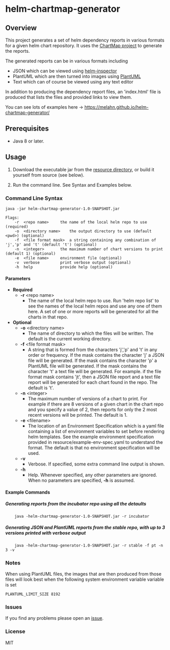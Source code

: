 # helm-chartmap-generator

## Overview
This project generates a set of helm dependency reports in various formats for a given helm chart repository.  It uses
the [ChartMap project](https://github.com/melahn/helm-chartmap) to generate the reports.  

The generated reports can be in various formats including
* JSON which can be viewed using [helm-inspector](https://github.com/melahn/helm-inspector)  
* PlantUML which are then turned into images using [PlantUML](https://plantuml.com/)
* Text which can of course be viewed using any text editor

In addition to producing the dependency report files, an 'index.html' file is produced that lists the files
and provided links to view them.

You can see lots of examples here -> https://melahn.github.io/helm-chartmap-generator/ 

## Prerequisites

* Java 8 or later.

## Usage

1. Download the executable jar from the [resource directory](./resource/jar), or build it yourself from source (see below).

2. Run the command line.  See Syntax and Examples below.

### Command Line Syntax
```
java -jar helm-chartmap-generator-1.0-SNAPSHOT.jar

Flags:
	-r	<repo name>		the name of the local helm repo to use (required)
	-o	<directory name>	the output directory to use (default <pwd>) (optional)
	-f	<file format mask>	a string containing any combination of 'j','p' and 't' (default 't') (optional)
	-n	<integer>		the maximum number of chart versions to print (default 1) (optional)
	-e	<file name>		environment file (optional)
	-v	verbose			print verbose output (optional)
	-h	help			provide help (optional)
```
#### Parameters
* **Required**
   * **-r** \<repo name\>
     * The name of the local helm repo to use.  Run 'helm repo list' to see the names of the local helm repos and use any one
     of them here.  A set of one or more reports will be generated for all the charts in that repo.  
* **Optional**
   * **-o** \<directory name\>
      *  The name of directory to which the files will be written.  The default is the current working directory.
   * **-f** \<file format mask\>
      *  A string that is formed from the characters 'j','p' and 't' in any order or frequency.  If the mask contains the character 'j' a JSON
      file will be generated.  If the mask contains the character 'p' a PlantUML file will be generated. If the mask contains the character 't' a text file will be generated.  For example. if the file format mask contains 'jt', then
      a JSON file report and a text file report will be generated for each chart found in the repo.  The default is 't'.
   * **-n** \<integer\>
      *  The maximum number of versions of a chart to print.  For example if there are 8 versions of a given chart in the chart repo and you
      specify a value of 2, then reports for only the 2 most recent versions will be printed.  The default is 1.
   * **-e** \<filename\>
      *  The location of an Environment Specification which is a yaml file containing a list of environment variables to set before rendering helm templates.
      See the example environment specification provided in resource/example-env-spec.yaml to understand the format.   The default is
      that no environment specification will be used.
   * **-v**
      * Verbose.  If specified, some extra command line output is shown.
   * **-h**
      * Help.  Whenever specified, any other parameters are ignored.  When no parameters are specified, **-h** is assumed.

#### Example Commands
    
##### Generating reports from the incubator repo using all the detaults
```
    java -helm-chartmap-generator-1.0-SNAPSHOT.jar -r incubator 
``` 
     
##### Generating JSON and PlantUML reports from the stable repo, with up to 3 versions printed with verbose output
```
    java -helm-chartmap-generator-1.0-SNAPSHOT.jar -r stable -f pt -n 3 -v 
``` 

### Notes
When using PlantUML files, the images that are then produced from those files will look best when the following
system environment variable variable is set 
```
PLANTUML_LIMIT_SIZE 8192
```
### Issues
If you find any problems please open an [issue](https://github.com/melahn/helm-chartmap-generator/issues).

### License
MIT

     

